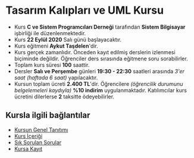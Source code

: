 # Tasarım Kalıpları ve UML Kursu

+ Kurs __C ve Sistem Programcıları Derneği__ tarafından __Sistem Bilgisayar__ işbirliği ile düzenlenmektedir.
+	Kurs __22 Eylül 2020__ Salı günü başlayacaktır.
+	Kurs eğitmeni __Aykut Taşdelen__'dir.
+	Kurs gerçek zamanlıdır. Önceden kayıt edilmiş derslerin izlenmesi biçiminde değildir. Öğrenciler ders sırasında eğitmene soru sorabilirler.
+	Toplam kurs süresi __100__ saattir. 
+	Dersler __Salı ve Perşembe__ günleri __19:30 - 22:30__ saatleri arasında _3'er saat (haftada 6 saat)_ yapılacaktır.
+	Kursun toplam ücreti __2.400 TL__'dir. Öğrencilere _(öğrencilik durumunu belgelemeleri kaydıyla)_ __%10 indirim__ uygulanmaktadır. Katılımcılar kurs ücretini dilerlerse __2__ taksitte ödeyebilirler.

## Kursla ilgili bağlantılar
+ [Kursun Genel Tanıtımı](https://github.com/CSD-1993/Tasarim_Kaliplari_ve_UML/blob/master/kursun_tanitimi.md)
+ [Kurs İçeriği](https://github.com/CSD-1993/Tasarim_Kaliplari_ve_UML/blob/master/kurs_icerigi.md)
+ [Sık Sorulan Sorular](https://github.com/CSD-1993/Tasarim_Kaliplari_ve_UML/blob/master/sss.md)
+ [Kursa Kayıt](https://zoom.us/meeting/register/tJYpcO2hqDkuHdCWefkxjpH0XAXoZ3XqmjC2)


